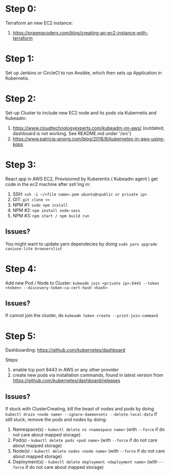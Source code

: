 # Step 0:

Terraform an new EC2 instance:
1. https://pragmacoders.com/blog/creating-an-ec2-instance-with-terraform

# Step 1:

Set up Jenkins or CircleCI to run Ansible, which then sets up Application in Kubernetis.

# Step 2:

Set-up Cluster to include new EC2 node and its pods via Kubernetis and Kubeadm:
1. https://www.cloudtechnologyexperts.com/kubeadm-on-aws/ (outdated; dashboard is not working. See README.md under '<root>/src')
2. https://www.patricia-anong.com/blog/2018/8/kubernetes-in-aws-using-kops

# Step 3:

React app in AWS EC2, Provisioned by Kuberentis ( Kubeadm agent )
get code in the ec2 machine after ssh'ing in:
1. SSH: ```ssh -i ~/<file name>.pem ubuntu@<public or private ip>```
2. GIT: ```git clone <>```
3. NPM #1: ```sudo npm install```
4. NPM #2: ```npm install node-sass```
5. NPM #3: ```npm start / npm build run```

## Issues?

You might want to update yarn dependecies by doing ```sudo yarn upgrade caniuse-lite browserslist```

# Step 4:

Add new Pod / Node to Cluster:
```kubeadm join <private ip>:6443 --token <token> --discovery-token-ca-cert-hash <hash>```
    
## Issues?

If cannot join the cluster, do ```kubeadm token create --print-join-command```

# Step 5:

Dashboarding: https://github.com/kubernetes/dashboard

Steps:
1. enable tcp port 8443 in AWS or any other provider
2. create new pods via installation commands, found in latest version from https://github.com/kubernetes/dashboard/releases

## Issues?

If stuck with ClusterCreating, kill the beast of nodes and pods by doing ```kubectl drain <node name> --ignore-daemonsets --delete-local-data```
If still stuck, remove the pods and nodes by doing:
1. Namespace(s) - ```kubectl delete ns <namespace name>``` (with ```--force``` if do not care about mapped storage)
2. Pod(s) - ```kubectl delete pods <pod name>``` (with ```--force``` if do not care about mapped storage)
3. Node(s) - ```kubectl delete nodes <node name>``` (with ```--force``` if do not care about mapped storage)
4. Deployment(s) - ```kubectl delete deployment <deployment name>``` (with ```--force``` if do not care about mapped storage)
